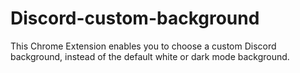 # Discord-custom-background
This Chrome Extension enables you to choose a custom Discord background, instead of the default white or dark mode background.
